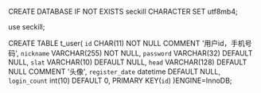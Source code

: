 CREATE DATABASE IF NOT EXISTS seckill CHARACTER SET utf8mb4;

use seckill;

CREATE TABLE t_user(
`id` CHAR(11) NOT NULL COMMENT '用户id，手机号码',
`nickname` VARCHAR(255) NOT NULL,
`password` VARCHAR(32) DEFAULT NULL,
`slat` VARCHAR(10) DEFAULT NULL,
`head` VARCHAR(128) DEFAULT NULL COMMENT '头像',
`register_date` datetime DEFAULT NULL,
`login_count` int(10) DEFAULT 0,
PRIMARY KEY(`id`)
)ENGINE=InnoDB;